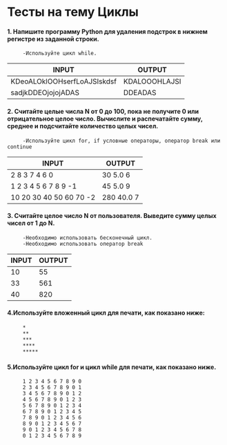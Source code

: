 # Тесты на тему Циклы

#### 1. Напишите программу Python для удаления подстрок в нижнем регистре из заданной строки.
         -Используйте цикл while.


| INPUT | OUTPUT |
|   ---   |   ---  |
| KDeoALOklOOHserfLoAJSIskdsf | KDALOOOHLAJSI |
| sadjkDDEOjojojADAS | DDEADAS |



#### 2. Считайте целые числа N от 0 до 100, пока не получите 0 или отрицательное целое число. Вычислите и распечатайте сумму, среднее и подсчитайте количество целых чисел.
         -Используйте цикл for, if условные операторы, оператор break или continue

| INPUT | OUTPUT |
|   ---   |   ---  |
| 2 8 3 7 4 6 0 | 30 5.0 6 |
| 1 2 3 4 5 6 7 8 9 -1 | 45 5.0 9 |
| 10 20 30 40 50 60 70 -2 | 280 40.0 7 |
                    
                    


#### 3. Считайте целое число N от пользователя. Выведите сумму целых чисел от 1 до N.
         -Необходимо использовать бесконечный цикл.
         -Необходимо использовать оператор break


| INPUT | OUTPUT |
|   ---   |   ---  |
| 10 | 55 |
| 33 | 561 |
| 40 | 820 |


#### 4.Используйте вложенный цикл для печати, как показано ниже:
         *
         **
         ***
         ****
         *****
#### 5.Используйте цикл for и цикл while для печати, как показано ниже.
         1 2 3 4 5 6 7 8 9 0
         2 3 4 5 6 7 8 9 0 1
         3 4 5 6 7 8 9 0 1 2
         4 5 6 7 8 9 0 1 2 3
         5 6 7 8 9 0 1 2 3 4
         6 7 8 9 0 1 2 3 4 5
         7 8 9 0 1 2 3 4 5 6
         8 9 0 1 2 3 4 5 6 7
         9 0 1 2 3 4 5 6 7 8
         0 1 2 3 4 5 6 7 8 9
         
